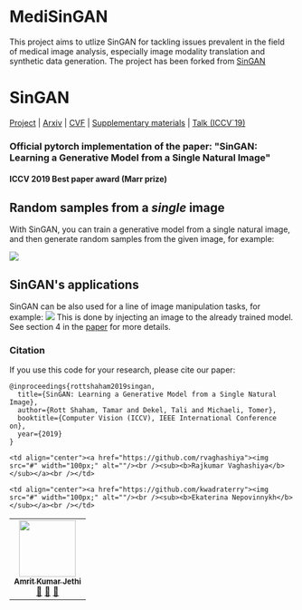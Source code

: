 # MediSinGAN


This project aims to utlize SinGAN for tackling issues prevalent in the field of medical image analysis, especially image modality translation and synthetic data generation.
The project has been forked from [SinGAN](https://tamarott.github.io/SinGAN.htm)


# SinGAN

[Project](https://tamarott.github.io/SinGAN.htm) | [Arxiv](https://arxiv.org/pdf/1905.01164.pdf) | [CVF](http://openaccess.thecvf.com/content_ICCV_2019/papers/Shaham_SinGAN_Learning_a_Generative_Model_From_a_Single_Natural_Image_ICCV_2019_paper.pdf) | [Supplementary materials](https://openaccess.thecvf.com/content_ICCV_2019/supplemental/Shaham_SinGAN_Learning_a_ICCV_2019_supplemental.pdf) | [Talk (ICCV`19)](https://youtu.be/mdAcPe74tZI?t=3191) 
### Official pytorch implementation of the paper: "SinGAN: Learning a Generative Model from a Single Natural Image"
#### ICCV 2019 Best paper award (Marr prize)


## Random samples from a *single* image
With SinGAN, you can train a generative model from a single natural image, and then generate random samples from the given image, for example:

![](imgs/teaser.PNG)


## SinGAN's applications
SinGAN can be also used for a line of image manipulation tasks, for example:
 ![](imgs/manipulation.PNG)
This is done by injecting an image to the already trained model. See section 4 in the [paper](https://arxiv.org/pdf/1905.01164.pdf) for more details.


### Citation
If you use this code for your research, please cite our paper:

```
@inproceedings{rottshaham2019singan,
  title={SinGAN: Learning a Generative Model from a Single Natural Image},
  author={Rott Shaham, Tamar and Dekel, Tali and Michaeli, Tomer},
  booktitle={Computer Vision (ICCV), IEEE International Conference on},
  year={2019}
}
```
<table>
  <tr>
    
   <td align="center"><a href="https://github.com/amritkumar9595"><img src="#" width="100px;" alt=""/><br /><sub><b>Amrit Kumar Jethi</b></sub></a><br /><a href="#question-kentcdodds" title="Answering Questions">💬</a> <a href="#" title="Documentation">📖</a> <a href="#" title="Reviewed Pull Requests">👀</a> </td>
   
    <td align="center"><a href="https://github.com/rvaghashiya"><img src="#" width="100px;" alt=""/><br /><sub><b>Rajkumar Vaghashiya</b></sub></a><br /></td>
   
    <td align="center"><a href="https://github.com/kwadraterry"><img src="#" width="100px;" alt=""/><br /><sub><b>Ekaterina Nepovinnykh</b></sub></a><br /></td>

  </tr>
 </table>
